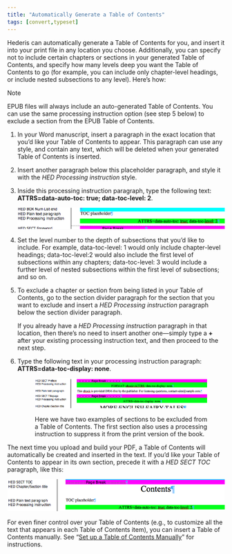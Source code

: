 ```yaml
---
title: "Automatically Generate a Table of Contents"
tags: [convert,typeset]
---
```

 
<html><body><section data-type="chapter" class="hsecchapter" data-hederis-type="hsecchapter" id="autogen-a-toc" data-pi-attrs="id: autogen-a-toc; data-tags: convert,typeset;" role="doc-chapter" data-tags="convert,typeset" data-author-name=" " data-book-title=" " title="Automatically Generate a Table of Contents"><p class="hblkp" data-hederis-type="hblkp" id="pHno4Ikne">Hederis can automatically generate a Table of Contents for you, and insert it into your print file in any location you choose. Additionally, you can specify not to include certain chapters or sections in your generated Table of Contents, and specify how many levels deep you want the Table of Contents to go (for example, you can include only chapter-level headings, or include nested subsections to any level). Here&#8217;s how:</p><aside class="hwprbox box" data-hederis-type="hwprbox" id="p60ZaqjbI" data-type="sidebar"><p class="hblktype" data-hederis-type="hblktype" id="pissgvqWY">Note</p><p class="hblkp" data-hederis-type="hblkp" id="pS0tWMPxb">EPUB files will always include an auto-generated Table of Contents. You can use the same processing instruction option (see step 5 below) to exclude a section from the EPUB Table of Contents.</p></aside><ol class="hwprnumlist" data-hederis-type="hwprnumlist" id="p770LeSoR"><li class="hblkoli" data-hederis-type="hblkoli" id="liJ3nPgyXi"><p class="hblkoli" data-hederis-type="hblklip" id="pfLUmqu8u">In your Word manuscript, insert a paragraph in the exact location that you&#8217;d like your Table of Contents to appear. This paragraph can use any style, and contain any text, which will be deleted when your generated Table of Contents is inserted.</p></li><li class="hblkoli" data-hederis-type="hblkoli" id="liB6FBymOz"><p class="hblkoli" data-hederis-type="hblklip" id="prr8RaTT6">Insert another paragraph below this placeholder paragraph, and style it with the <em data-hederis-type="hspanem" id="ppnOUZhPS">HED Processing instruction</em> style.</p></li><li class="hblkoli" data-hederis-type="hblkoli" id="liJL0x51xq"><p class="hblkoli" data-hederis-type="hblklip" id="pXxAyTPuz">Inside this processing instruction paragraph, type the following text: <strong data-hederis-type="hspanstrong" id="pPfHYpStT">ATTRS=data-auto-toc: true; data-toc-level: 2</strong>. </p><img data-hederis-type="hblkimg" class="hblkimg" id="pakwqUFol" src="/images/tocplaceholder.png" data-img-src="/images/tocplaceholder.png"/></li><li class="hblkoli" data-hederis-type="hblkoli" id="liQ7cT6yiC"><p class="hblkoli" data-hederis-type="hblklip" id="pi5SF5m7h">Set the level number to the depth of subsections that you&#8217;d like to include. For example, data-toc-level: 1 would only include chapter-level headings; data-toc-level:2 would also include the first level of subsections within any chapters; data-toc-level: 3 would include a further level of nested subsections within the first level of subsections; and so on.</p></li><li class="hblkoli" data-hederis-type="hblkoli" id="li36nDuLzE"><p class="hblkoli" data-hederis-type="hblklip" id="pLjs0FgiC">To exclude a chapter or section from being listed in your Table of Contents, go to the section divider paragraph for the section that you want to exclude and insert a <em class="hspanem" data-hederis-type="hspanem" id="pdihXMBWJ">HED Processing instruction</em> paragraph below the section divider paragraph. </p><p class="hblklicont" data-hederis-type="hblklicont" id="pibkiCA2L">If you already have a <em class="hspanem" data-hederis-type="hspanem" id="pXikPlp2y">HED Processing instruction</em> paragraph in that location, then there&#8217;s no need to insert another one&#8212;simply type a <strong class="hspanstrong" data-hederis-type="hspanstrong" id="pJ5CPQ4p3">+</strong> after your existing processing instruction text, and then proceed to the next step.</p></li><li class="hblkoli" data-hederis-type="hblkoli" id="lirwH3dnt4"><p class="hblkoli" data-hederis-type="hblklip" id="plGfRzX65">Type the following text in your processing instruction paragraph: <strong class="hspanstrong" data-hederis-type="hspanstrong" id="pBR3nFCEK">ATTRS=data-toc-display: none</strong>.</p><figure class="hwprfig" data-hederis-type="hwprfig" id="pH8WzLsA1"><img data-hederis-type="hblkimg" class="hblkimg" id="pXAVc0TQJ" src="/images/tocexclude.png" data-img-src="/images/tocexclude.png"/><p class="hblkcaption" data-hederis-type="hblkcaption" id="ptMcAMi7I">Here we have two examples of sections to be excluded from a Table of Contents. The first section also uses a processing instruction to suppress it from the print version of the book.</p></figure></li></ol><p class="hblkp" data-hederis-type="hblkp" id="pZ4TFjsbg">The next time you upload and build your PDF, a Table of Contents will automatically be created and inserted in the text. If you&#8217;d like your Table of Contents to appear in its own section, precede it with a <em class="hspanem" data-hederis-type="hspanem" id="pxmXX5CCG">HED SECT TOC</em> paragraph, like this:</p><img data-hederis-type="hblkimg" class="hblkimg" id="pMq9nPIYI" src="/images/tocsection.png" data-img-src="/images/tocsection.png"/><p class="hblkp" data-hederis-type="hblkp" id="ph3Jdlw0s">For even finer control over your Table of Contents (e.g., to customize all the text that appears in each Table of Contents item), you can insert a Table of Contents manually. See &#8220;<a href="{% link _docs/setup-a-toc.md %}" data-hederis-type="hspana" id="p3lYlmjKW"><span class="Hyperlink" data-hederis-type="hspnspan" id="pzYGev2Ef">Set up a Table of Contents Manually</span></a>&#8221; for instructions.</p></section></body></html>
